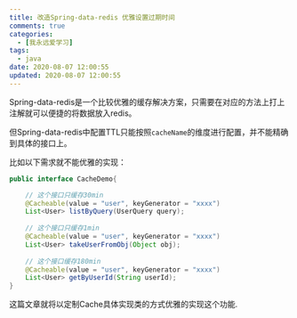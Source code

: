 ```yaml
---
title: 改造Spring-data-redis 优雅设置过期时间
comments: true
categories:
  - [我永远爱学习]
tags:
  - java
date: 2020-08-07 12:00:55
updated: 2020-08-07 12:00:55
---
```



Spring-data-redis是一个比较优雅的缓存解决方案，只需要在对应的方法上打上注解就可以便捷的将数据放入redis。

但Spring-data-redis中配置TTL只能按照`cacheName`的维度进行配置，并不能精确到具体的接口上。

比如以下需求就不能优雅的实现：
```java
public interface CacheDemo{

    // 这个接口只缓存30min
    @Cacheable(value = "user", keyGenerator = "xxxx")
    List<User> listByQuery(UserQuery query);
    
    // 这个接口只缓存1min
    @Cacheable(value = "user", keyGenerator = "xxxx")
    List<User> takeUserFromObj(Object obj);
    
    // 这个接口缓存180min
    @Cacheable(value = "user", keyGenerator = "xxxx")
    List<User> getByUserId(String userId);
}
```

这篇文章就将以定制Cache具体实现类的方式优雅的实现这个功能.
<!--more-->
